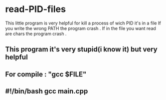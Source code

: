 # read-PID-files
This little program is very helpful for kill a process of wich PID it's in a file
If you write the wrong PATH the program crash .
If in the file you want read are chars the program crash .

This program it's very stupid(i know it) but very helpful 
-------------------------------------------------------------------------------------

For compile : "gcc $FILE"
--------------------------------------------------------------------------------------
#!/bin/bash
gcc main.cpp
--------------------------------------------------------------------------------------
